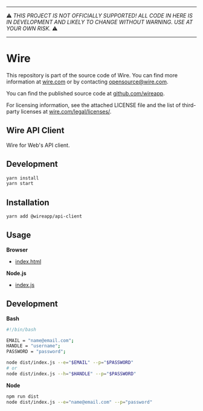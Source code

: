 -----

:warning: *THIS PROJECT IS NOT OFFICIALLY SUPPORTED! ALL CODE IN HERE IS
IN DEVELOPMENT AND LIKELY TO CHANGE WITHOUT WARNING. USE AT YOUR OWN
RISK.* :warning:

-----

# Wire

This repository is part of the source code of Wire. You can find more information at [wire.com](https://wire.com) or by contacting opensource@wire.com.

You can find the published source code at [github.com/wireapp](https://github.com/wireapp).

For licensing information, see the attached LICENSE file and the list of third-party licenses at [wire.com/legal/licenses/](https://wire.com/legal/licenses/).

## Wire API Client

Wire for Web's API client.

## Development

```bash
yarn install
yarn start
```

## Installation

```bash
yarn add @wireapp/api-client
```

## Usage

**Browser**

- [index.html](./dist/demo.js)

**Node.js**

- [index.js](./dist/index.js)

## Development

**Bash**

```bash
#!/bin/bash

EMAIL = "name@email.com";
HANDLE = "username";
PASSWORD = "password";

node dist/index.js --e="$EMAIL" --p="$PASSWORD"
# or
node dist/index.js --h="$HANDLE" --p="$PASSWORD"
```

**Node**

```bash
npm run dist
node dist/index.js --e="name@email.com" --p="password"
```
